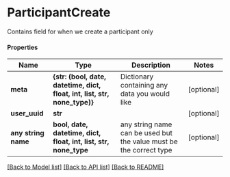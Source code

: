 # ParticipantCreate

Contains field for when we create a participant only

#### Properties
Name | Type | Description | Notes
------------ | ------------- | ------------- | -------------
**meta** | **{str: (bool, date, datetime, dict, float, int, list, str, none_type)}** | Dictionary containing any data you would like | [optional] 
**user_uuid** | **str** |  | [optional] 
**any string name** | **bool, date, datetime, dict, float, int, list, str, none_type** | any string name can be used but the value must be the correct type | [optional]

[[Back to Model list]](../README.md#documentation-for-models) [[Back to API list]](../README.md#documentation-for-api-endpoints) [[Back to README]](../README.md)

